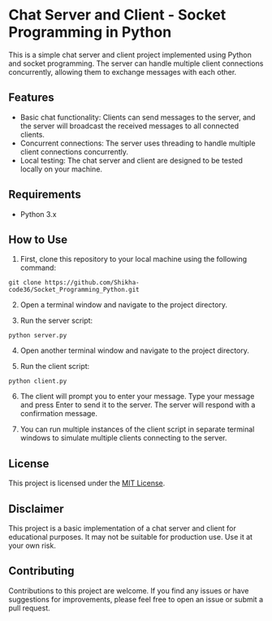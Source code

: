 # Chat Server and Client - Socket Programming in Python

This is a simple chat server and client project implemented using Python and socket programming. The server can handle multiple client connections concurrently, allowing them to exchange messages with each other.

## Features

- Basic chat functionality: Clients can send messages to the server, and the server will broadcast the received messages to all connected clients.
- Concurrent connections: The server uses threading to handle multiple client connections concurrently.
- Local testing: The chat server and client are designed to be tested locally on your machine.

## Requirements

- Python 3.x

## How to Use

1. First, clone this repository to your local machine using the following command:
```
git clone https://github.com/Shikha-code36/Socket_Programming_Python.git
```


2. Open a terminal window and navigate to the project directory.

3. Run the server script:
```
python server.py
```

4. Open another terminal window and navigate to the project directory.

5. Run the client script:
```
python client.py
```

6. The client will prompt you to enter your message. Type your message and press Enter to send it to the server. The server will respond with a confirmation message.

7. You can run multiple instances of the client script in separate terminal windows to simulate multiple clients connecting to the server.

## License

This project is licensed under the [MIT License](LICENSE).

## Disclaimer

This project is a basic implementation of a chat server and client for educational purposes. It may not be suitable for production use. Use it at your own risk.

## Contributing

Contributions to this project are welcome. If you find any issues or have suggestions for improvements, please feel free to open an issue or submit a pull request.


